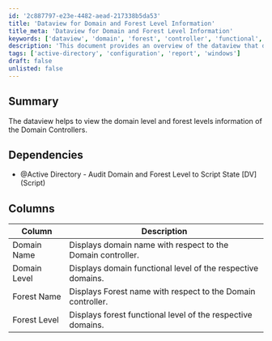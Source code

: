 ```yaml
---
id: '2c887797-e23e-4482-aead-217338b5da53'
title: 'Dataview for Domain and Forest Level Information'
title_meta: 'Dataview for Domain and Forest Level Information'
keywords: ['dataview', 'domain', 'forest', 'controller', 'functional', 'level']
description: 'This document provides an overview of the dataview that displays domain and forest level information related to Domain Controllers, including details about domain names, functional levels, and forest names.'
tags: ['active-directory', 'configuration', 'report', 'windows']
draft: false
unlisted: false
---
```

## Summary

The dataview helps to view the domain level and forest levels information of the Domain Controllers.

## Dependencies

- @Active Directory - Audit Domain and Forest Level to Script State [DV] (Script)

## Columns

| Column        | Description                                                   |
|---------------|---------------------------------------------------------------|
| Domain Name   | Displays domain name with respect to the Domain controller.   |
| Domain Level  | Displays domain functional level of the respective domains.    |
| Forest Name   | Displays Forest name with respect to the Domain controller.    |
| Forest Level  | Displays forest functional level of the respective domains.    |







